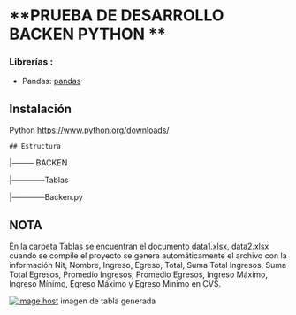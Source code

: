  

# **PRUEBA DE DESARROLLO BACKEN PYTHON **

  
  

### Librerías :

- Pandas: [pandas](https://sparkbyexamples.com/pandas/install-pandas-on-windows/)

## Instalación

 Python
https://www.python.org/downloads/

```
## Estructura
```
|──── BACKEN

|──────Tablas

|──────Backen.py


## NOTA

  En la carpeta Tablas se encuentran el documento data1.xlsx, data2.xlsx cuando se compile el proyecto se genera automáticamente el archivo con la información Nit, Nombre, Ingreso, Egreso, Total, Suma Total Ingresos, Suma Total Egresos, Promedio Ingresos, Promedio Egresos, Ingreso Máximo, Ingreso Mínimo, Egreso Máximo y Egreso Mínimo en CVS.
  
<a href="https://imgbox.com/DipVE5Oz" target="_blank"><img src="https://thumbs2.imgbox.com/f6/2e/DipVE5Oz_t.png" alt="image host"/></a>
imagen de tabla generada 
